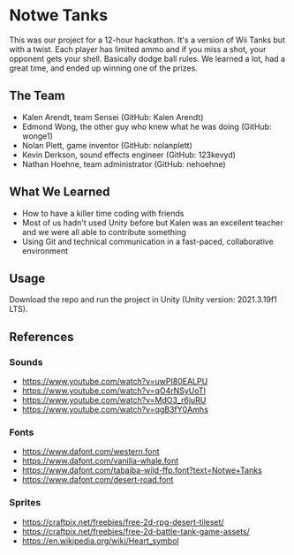 # Notwe Tanks
This was our project for a 12-hour hackathon. It's a version of Wii Tanks but with a twist. Each player has limited ammo and if you miss a shot, your opponent gets your shell. Basically dodge ball rules. We learned a lot, had a great time, and ended up winning one of the prizes. 

## The Team 
* Kalen Arendt, team Sensei (GitHub: Kalen Arendt) 
* Edmond Wong, the other guy who knew what he was doing (GitHub: wonge1)
* Nolan Plett, game inventor (GitHub: nolanplett)
* Kevin Derkson, sound effects engineer (GitHub: 123kevyd)
* Nathan Hoehne, team administrator (GitHub: nehoehne)

## What We Learned
* How to have a killer time coding with friends
* Most of us hadn't used Unity before but Kalen was an excellent teacher and we were all able to contribute something 
* Using Git and technical communication in a fast-paced, collaborative environment

## Usage
Download the repo and run the project in Unity (Unity version: 2021.3.19f1 LTS).

## References 
### Sounds
* https://www.youtube.com/watch?v=uwPI80EALPU
* https://www.youtube.com/watch?v=qO4rNSyUoTI
* https://www.youtube.com/watch?v=MdO3_r6juRU
* https://www.youtube.com/watch?v=qgB3fY0Amhs
### Fonts 
* https://www.dafont.com/western.font
* https://www.dafont.com/vanilla-whale.font
* https://www.dafont.com/tabaiba-wild-ffp.font?text=Notwe+Tanks
* https://www.dafont.com/desert-road.font
### Sprites 
* https://craftpix.net/freebies/free-2d-rpg-desert-tileset/
* https://craftpix.net/freebies/free-2d-battle-tank-game-assets/
* https://en.wikipedia.org/wiki/Heart_symbol

